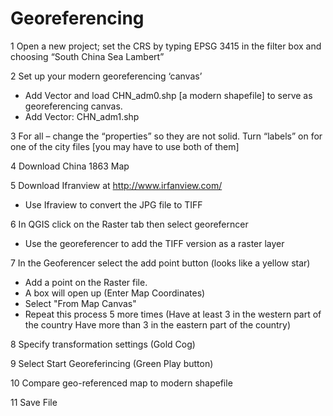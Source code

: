 # Georeferencing 

1 Open a new project; set the CRS by typing EPSG 3415 in the filter box and choosing “South China Sea Lambert”

2 Set up your modern georeferencing ‘canvas’
* Add Vector and load CHN_adm0.shp [a modern shapefile] to serve as georeferencing canvas.
* Add Vector: CHN_adm1.shp

3 For all – change the “properties” so they are not solid. Turn “labels” on for one of the city files [you may have to use both of them]

4 Download China 1863 Map

5 Download Ifranview at http://www.irfanview.com/
* Use Ifraview to convert the JPG file to TIFF
 
6 In QGIS click on the Raster tab then select georeferncer
* Use the georeferencer to add the TIFF version as a raster layer 

7 In the Geoferencer select the add point button (looks like a yellow star)
* Add a point on the Raster file. 
* A box will open up (Enter Map Coordinates) 
* Select "From Map Canvas"
* Repeat this process 5 more times (Have at least 3 in the western part of the country
 Have more than 3 in the eastern part of the country)

8 Specify transformation settings (Gold Cog)

9 Select Start Georeferincing (Green Play button)

10 Compare geo-referenced map to modern shapefile

11 Save File
